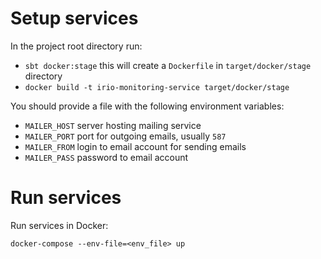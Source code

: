 # Setup services

In the project root directory run:

- `sbt docker:stage` this will create a `Dockerfile` in `target/docker/stage` directory
- `docker build -t irio-monitoring-service target/docker/stage`

You should provide a file with the following environment variables:
- `MAILER_HOST` server hosting mailing service
- `MAILER_PORT` port for outgoing emails, usually `587`
- `MAILER_FROM` login to email account for sending emails
- `MAILER_PASS` password to email account

# Run services

Run services in Docker:

`docker-compose --env-file=<env_file> up`

